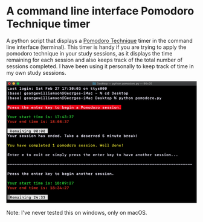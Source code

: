 # A command line interface Pomodoro Technique timer

A python script that displays a [Pomodoro Technique](https://en.wikipedia.org/wiki/Pomodoro_Technique) timer in the command line interface (terminal).
This timer is handy if you are trying to apply the pomodoro technique in your study sessions, as it displays the time remaining for each session and also keeps track of the total number of sessions completed.
I have been using it personally to keep track of time in my own study sessions.

![](img1.png)

Note: I've never tested this on windows, only on macOS.
